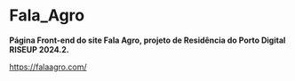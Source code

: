 # Fala_Agro
**Página Front-end do site Fala Agro, projeto de Residência do Porto Digital RISEUP 2024.2.**

https://falaagro.com/